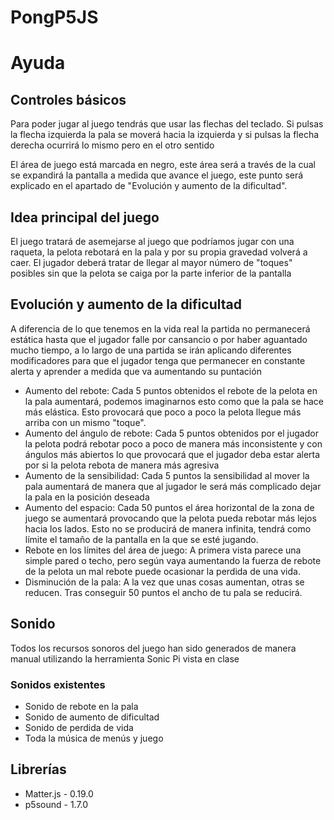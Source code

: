 # PongP5JS
<main>
        <h1>Ayuda</h1>
        <h2>Controles básicos</h2>
        <section>
            <p>Para poder jugar al juego tendrás que usar las flechas del teclado. Si pulsas la flecha izquierda la pala
                se moverá hacia la izquierda y si pulsas la flecha derecha ocurrirá lo mismo pero en el otro sentido</p>
            <p>
                El área de juego está marcada en negro, este área será a través de la cual se expandirá la pantalla a
                medida que avance el juego, este punto será explicado en el apartado de "Evolución y aumento de la
                dificultad".
            </p>
        </section>
        <h2>Idea principal del juego</h2>
        <section>El juego tratará de asemejarse al juego que podríamos jugar con una raqueta, la pelota rebotará en la
            pala y por su propia gravedad volverá a caer. El jugador deberá tratar de llegar al mayor número de "toques"
            posibles sin que la pelota se caiga por la parte inferior de la pantalla<section>
                <h2>Evolución y aumento de la dificultad</h2>
                <section>
                    <p>A diferencia de lo que tenemos en la vida real la partida no permanecerá estática hasta que el
                        jugador falle por cansancio o por haber aguantado mucho tiempo, a lo largo de una partida se
                        irán aplicando diferentes modificadores para que el jugador tenga que permanecer en constante
                        alerta y aprender a medida que va aumentando su puntación</p>
                    <ul>
                        <li>
                            Aumento del rebote: Cada 5 puntos obtenidos el rebote de la pelota en la pala aumentará,
                            podemos imaginarnos esto como que la pala se hace más elástica. Esto provocará que poco a
                            poco la pelota llegue más arriba con un mismo "toque".
                        </li>
                        <li>
                            Aumento del ángulo de rebote: Cada 5 puntos obtenidos por el jugador la pelota podrá rebotar
                            poco a poco de manera más inconsistente y con ángulos más abiertos lo que provocará que el
                            jugador deba estar alerta por si la pelota rebota de manera más agresiva
                        </li>
                        <li>
                            Aumento de la sensibilidad: Cada 5 puntos la sensibilidad al mover la pala aumentará de
                            manera que al jugador le será más complicado dejar la pala en la posición deseada
                        </li>
                        <li>
                            Aumento del espacio: Cada 50 puntos el área horizontal de la zona de juego se aumentará
                            provocando que la pelota pueda rebotar más lejos hacia los lados. Esto no se producirá de
                            manera infinita, tendrá como límite el tamaño de la pantalla en la que se esté jugando.
                        </li>
                        <li>
                            Rebote en los límites del área de juego: A primera vista parece una simple pared o techo,
                            pero según vaya aumentando la fuerza de rebote de la pelota un mal rebote puede ocasionar la
                            perdida de una vida.
                        </li>
                        <li>
                            Disminución de la pala: A la vez que unas cosas aumentan, otras se reducen. Tras conseguir
                            50 puntos el ancho de tu pala se reducirá.
                        </li>
                    </ul>
                </section>
                <h2>Sonido</h2>
                <section>
                    <article>
                        <p>Todos los recursos sonoros del juego han sido generados de manera manual utilizando la
                            herramienta Sonic Pi vista en clase
                        <p>
                    </article>
                    <article>
                        <h3>Sonidos existentes</h3>
                        <ul>
                            <li>
                                Sonido de rebote en la pala
                            </li>
                            <li>
                                Sonido de aumento de dificultad
                            </li>
                            <li>
                                Sonido de perdida de vida
                            </li>
                            <li>
                                Toda la música de menús y juego
                            </li>
                        </ul>
                    </article>
                </section>
                <section>
                    <h2>Librerías</h2>
                    <p>
                    <ul>
                        <li>
                            Matter.js - 0.19.0
                        </li>
                        <li>
                            p5sound - 1.7.0
                        </li>
                    </ul>
                    </p>
                </section>
    </main>

